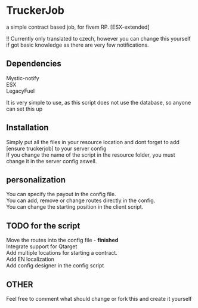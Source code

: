 # TruckerJob

 a simple contract based job, for fivem RP. [ESX-extended]

 !!
 Currently only translated to czech, however you can change this yourself if got basic knowledge as there are very few notifications.

## Dependencies

 Mystic-notify <br>
 ESX <br>
 LegacyFuel <br>
 
 It is very simple to use, as this script does not use the database, so anyone can set this up

## Installation

Simply put all the files in your resource location and dont forget to add [ensure truckerjob] to your server config <br>
If you change the name of the script in the resource folder, you must change it in the server config aswell.

## personalization

You can specify the payout in the config file. <br>
You can add, remove or change routes directly in the config. <br>
You can change the starting position in the client script.

## TODO for the script

Move the routes into the config file - **finished** <br>
Integrate support for Qtarget <br>
Add multiple locations for starting a contract. <br>
Add EN localization <br>
Add config designer in the config script <br>

## OTHER
Feel free to comment what should change or fork this and create it yourself

